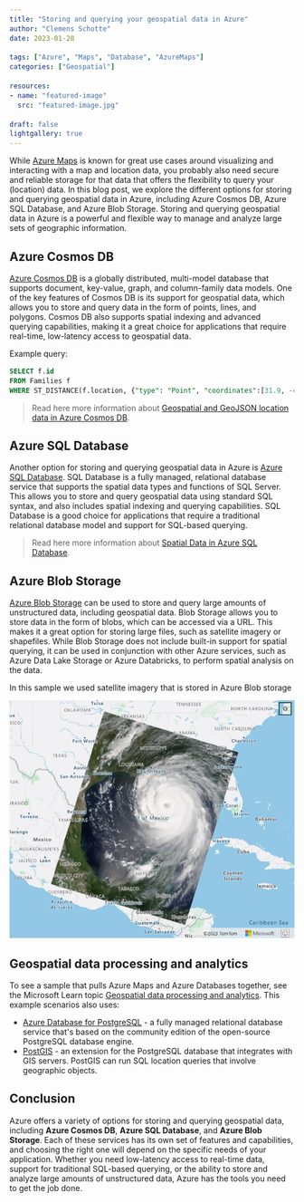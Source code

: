 ```yaml
---
title: "Storing and querying your geospatial data in Azure"
author: "Clemens Schotte"
date: 2023-01-20

tags: ["Azure", "Maps", "Database", "AzureMaps"]
categories: ["Geospatial"]

resources:
- name: "featured-image"
  src: "featured-image.jpg"

draft: false
lightgallery: true
---
```


While [Azure Maps](https://azuremaps.com/) is known for great use cases around visualizing and interacting with a map and location data, you probably also need secure and reliable storage for that data that offers the flexibility to query your (location) data. In this blog post, we explore the different options for storing and querying geospatial data in Azure, including Azure Cosmos DB, Azure SQL Database, and Azure Blob Storage. Storing and querying geospatial data in Azure is a powerful and flexible way to manage and analyze large sets of geographic information.

## Azure Cosmos DB

[Azure Cosmos DB](https://learn.microsoft.com/en-us/azure/cosmos-db/nosql/query/geospatial-intro) is a globally distributed, multi-model database that supports document, key-value, graph, and column-family data models. One of the key features of Cosmos DB is its support for geospatial data, which allows you to store and query data in the form of points, lines, and polygons. Cosmos DB also supports spatial indexing and advanced querying capabilities, making it a great choice for applications that require real-time, low-latency access to geospatial data.

Example query:

```sql
SELECT f.id
FROM Families f
WHERE ST_DISTANCE(f.location, {"type": "Point", "coordinates":[31.9, -4.8]}) < 30000
``` 

> Read here more information about [Geospatial and GeoJSON location data in Azure Cosmos DB](https://learn.microsoft.com/en-us/azure/cosmos-db/nosql/query/geospatial-intro).

## Azure SQL Database

Another option for storing and querying geospatial data in Azure is [Azure SQL Database](https://learn.microsoft.com/en-us/sql/relational-databases/spatial/spatial-data-sql-server). SQL Database is a fully managed, relational database service that supports the spatial data types and functions of SQL Server. This allows you to store and query geospatial data using standard SQL syntax, and also includes spatial indexing and querying capabilities. SQL Database is a good choice for applications that require a traditional relational database model and support for SQL-based querying.

> Read here more information about [Spatial Data in Azure SQL Database](https://learn.microsoft.com/en-us/sql/relational-databases/spatial/spatial-data-sql-server).

## Azure Blob Storage

[Azure Blob Storage](https://learn.microsoft.com/en-us/azure/storage/blobs/) can be used to store and query large amounts of unstructured data, including geospatial data. Blob Storage allows you to store data in the form of blobs, which can be accessed via a URL. This makes it a great option for storing large files, such as satellite imagery or shapefiles. While Blob Storage does not include built-in support for spatial querying, it can be used in conjunction with other Azure services, such as Azure Data Lake Storage or Azure Databricks, to perform spatial analysis on the data.

In this sample we used satellite imagery that is stored in Azure Blob storage

![Azure Blob Storage](blob.jpg)

## Geospatial data processing and analytics

To see a sample that pulls Azure Maps and Azure Databases together, see the Microsoft Learn topic [Geospatial data processing and analytics](https://learn.microsoft.com/en-us/azure/architecture/example-scenario/data/geospatial-data-processing-analytics-azure). This example scenarios also uses:

* [Azure Database for PostgreSQL](https://azure.microsoft.com/services/postgresql/) - a fully managed relational database service that's based on the community edition of the open-source PostgreSQL database engine.
* [PostGIS](https://www.postgis.net/) - an extension for the PostgreSQL database that integrates with GIS servers. PostGIS can run SQL location queries that involve geographic objects.

## Conclusion

Azure offers a variety of options for storing and querying geospatial data, including **Azure Cosmos DB**, **Azure SQL Database**, and **Azure Blob Storage**. Each of these services has its own set of features and capabilities, and choosing the right one will depend on the specific needs of your application. Whether you need low-latency access to real-time data, support for traditional SQL-based querying, or the ability to store and analyze large amounts of unstructured data, Azure has the tools you need to get the job done.